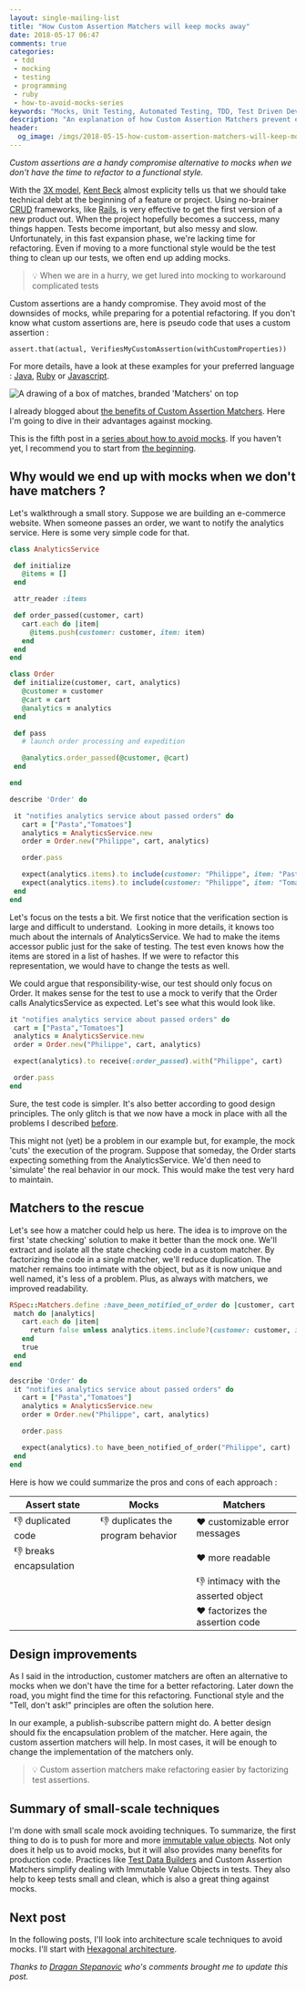```yaml
---
layout: single-mailing-list
title: "How Custom Assertion Matchers will keep mocks away"
date: 2018-05-17 06:47
comments: true
categories:
 - tdd
 - mocking
 - testing
 - programming
 - ruby
 - how-to-avoid-mocks-series
keywords: "Mocks, Unit Testing, Automated Testing, TDD, Test Driven Development, London School of Testing, Mocking, Test Data Builders, Custom Matchers, Assertion Matchers, Custom Assertion Matchers, Ruby"
description: "An explanation of how Custom Assertion Matchers prevent excessive mocking. Code examples in Ruby are presented to illustrate the point."
header:
  og_image: /imgs/2018-05-15-how-custom-assertion-matchers-will-keep-mocks-away/matchers.jpg
---
```

*Custom assertions are a handy compromise alternative to mocks when we don't have the time to refactor to a functional style.*

With the [3X model](https://www.youtube.com/watch?v=YGhS8VQpS6s), [Kent Beck](https://www.kentbeck.com/) almost explicity tells us that we should take technical debt at the beginning of a feature or project. Using no-brainer [CRUD](https://en.wikipedia.org/wiki/Create,_read,_update_and_delete) frameworks, like [Rails](https://rubyonrails.org/), is very effective to get the first version of a new product out. When the project hopefully becomes a success, many things happen. Tests become important, but also messy and slow. Unfortunately, in this fast expansion phase, we're lacking time for refactoring. Even if moving to a more functional style would be the test thing to clean up our tests, we often end up adding mocks.

> 💡 When we are in a hurry, we get lured into mocking to workaround complicated tests

Custom assertions are a handy compromise. They avoid most of the downsides of mocks, while preparing for a potential refactoring. If you don't know what custom assertions are, here is pseudo code that uses a custom assertion :

```
assert.that(actual, VerifiesMyCustomAssertion(withCustomProperties))
```

For more details, have a look at these examples for your preferred language : [Java](http://joel-costigliola.github.io/assertj/assertj-core-custom-assertions.html), [Ruby](https://relishapp.com/rspec/rspec-expectations/docs/custom-matchers) or [Javascript](http://tonylukasavage.com/blog/2014/05/29/custom-assertions-in-should-dot-js/).

![A drawing of a box of matches, branded 'Matchers' on top]({{site.url}}{{site.baseurl}}/imgs/2018-05-15-how-custom-assertion-matchers-will-keep-mocks-away/matchers.jpg)

I already blogged about [the benefits of Custom Assertion Matchers]({{site.url}}/speed-up-the-tdd-feedback-loop-with-better-assertion-messages/). Here I'm going to dive in their advantages against mocking.

This is the fifth post in a [series about how to avoid mocks]({{site.url}}{{site.baseurl}}/categories/#how-to-avoid-mocks-series). If you haven't yet, I recommend you to start from [the beginning]({{site.url}}/careless-mocking-considered-harmful/).

## Why would we end up with mocks when we don't have matchers ?

Let's walkthrough a small story. Suppose we are building an e-commerce website. When someone passes an order, we want to notify the analytics service. Here is some very simple code for that.

```ruby
class AnalyticsService

 def initialize
   @items = []
 end

 attr_reader :items

 def order_passed(customer, cart)
   cart.each do |item|
     @items.push(customer: customer, item: item)
   end
 end
end

class Order
 def initialize(customer, cart, analytics)
   @customer = customer
   @cart = cart
   @analytics = analytics
 end

 def pass
   # launch order processing and expedition

   @analytics.order_passed(@customer, @cart)
 end

end

describe 'Order' do

 it "notifies analytics service about passed orders" do
   cart = ["Pasta","Tomatoes"]
   analytics = AnalyticsService.new
   order = Order.new("Philippe", cart, analytics)

   order.pass

   expect(analytics.items).to include(customer: "Philippe", item: "Pasta")
   expect(analytics.items).to include(customer: "Philippe", item: "Tomatoes")
 end
end
```

Let's focus on the tests a bit. We first notice that the verification section is large and difficult to understand.  Looking in more details, it knows too much about the internals of AnalyticsService. We had to make the items accessor public just for the sake of testing. The test even knows how the items are stored in a list of hashes. If we were to refactor this representation, we would have to change the tests as well.

We could argue that responsibility-wise, our test should only focus on Order. It makes sense for the test to use a mock to verify that the Order calls AnalyticsService as expected. Let's see what this would look like.

```ruby
it "notifies analytics service about passed orders" do
 cart = ["Pasta","Tomatoes"]
 analytics = AnalyticsService.new
 order = Order.new("Philippe", cart, analytics)

 expect(analytics).to receive(:order_passed).with("Philippe", cart)

 order.pass
end
```

Sure, the test code is simpler. It's also better according to good design principles. The only glitch is that we now have a mock in place with all the problems I described [before]({{site.url}}/careless-mocking-considered-harmful/).

This might not (yet) be a problem in our example but, for example, the mock 'cuts' the execution of the program. Suppose that someday, the Order starts expecting something from the AnalyticsService. We'd then need to 'simulate' the real behavior in our mock. This would make the test very hard to maintain.

## Matchers to the rescue

Let's see how a matcher could help us here. The idea is to improve on the first 'state checking' solution to make it better than the mock one. We'll extract and isolate all the state checking code in a custom matcher. By factorizing the code in a single matcher, we'll reduce duplication. The matcher remains too intimate with the object, but as it is now unique and well named, it's less of a problem. Plus, as always with matchers, we improved readability.

```ruby
RSpec::Matchers.define :have_been_notified_of_order do |customer, cart|
 match do |analytics|
   cart.each do |item|
     return false unless analytics.items.include?(customer: customer, item: item)
   end
   true
 end
end

describe 'Order' do
 it "notifies analytics service about passed orders" do
   cart = ["Pasta","Tomatoes"]
   analytics = AnalyticsService.new
   order = Order.new("Philippe", cart, analytics)

   order.pass

   expect(analytics).to have_been_notified_of_order("Philippe", cart)
 end
end
```

Here is how we could summarize the pros and cons of each approach :

| Assert state          | Mocks                              | Matchers |
|-----------------------|----------------------------------- |----------|
| 👎 duplicated code    |👎 duplicates the program behavior|❤️ customizable error messages|
|👎 breaks encapsulation|                                   |❤️ more readable|
|                       |                                    |👎 intimacy with the asserted object|
|                       |                                    |❤️ factorizes the assertion code|

## Design improvements

As I said in the introduction, customer matchers are often an alternative to mocks when we don't have the time for a better refactoring. Later down the road, you might find the time for this refactoring. Functional style and the "Tell, don't ask!" principles are often the solution here.

In our example, a publish-subscribe pattern might do. A better design should fix the encapsulation problem of the matcher. Here again, the custom assertion matchers will help. In most cases, it will be enough to change the implementation of the matchers only.

> 💡 Custom assertion matchers make refactoring easier by factorizing test assertions.

## Summary of small-scale techniques

I'm done with small scale mock avoiding techniques. To summarize, the first thing to do is to push for more and more [immutable value objects]({{site.url}}/how-immutable-value-objects-fight-mocks/). Not only does it help us to avoid mocks, but it will also provides many benefits for production code. Practices like [Test Data Builders]({{site.url}}/how-to-use-test-data-builders-to-avoid-mocks-and-keep-your-tests-clear/) and Custom Assertion Matchers simplify dealing with Immutable Value Objects in tests. They also help to keep tests small and clean, which is also a great thing against mocks.

## Next post

In the following posts, I'll look into architecture scale techniques to avoid mocks. I'll start with [Hexagonal architecture]({{site.url}}/avoid-mocks-and-test-your-core-domain-faster-with-hexagonal-architecture/).

*Thanks to [Dragan Stepanovic](http://www.draganstepanovic.com/) who's comments brought me to update this post.*
